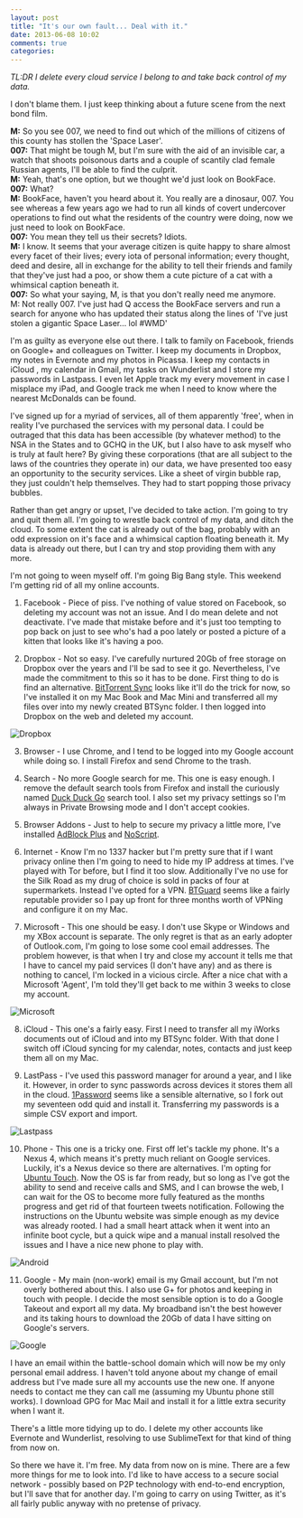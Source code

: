 ```yaml
---
layout: post
title: "It's our own fault... Deal with it."
date: 2013-06-08 10:02
comments: true
categories: 
---
```

*TL:DR I delete every cloud service I belong to and take back control of my data.*

I don't blame them. I just keep thinking about a future scene from the next bond film.

**M:** So you see 007, we need to find out which of the millions of citizens of this county has stollen the 'Space Laser'.  
**007:** That might be tough M, but I'm sure with the aid of an invisible car, a watch that shoots poisonous darts and a couple of scantily clad female Russian agents, I'll be able to find the culprit.  
**M:** Yeah, that's one option, but we thought we'd just look on BookFace.  
**007:** What?  
**M:** BookFace, haven't you heard about it. You really are a dinosaur, 007. You see whereas a few years ago we had to run all kinds of covert undercover operations to find out what the residents of the country were doing, now we just need to look on BookFace.  
**007:** You mean they tell us their secrets? Idiots.  
**M:** I know. It seems that your average citizen is quite happy to share almost every facet of their lives; every iota of personal information; every thought, deed and desire, all in exchange for the ability to tell their friends and family that they've just had a poo, or show them a cute picture of a cat with a whimsical caption beneath it.  
**007:** So what your saying, M, is that you don't really need me anymore.  
M: Not really 007. I've just had Q access the BookFace servers and run a search for anyone who has updated their status along the lines of 'I've just stolen a gigantic Space Laser… lol #WMD'  

I'm as guilty as everyone else out there. I talk to family on Facebook, friends on Google+ and colleagues on Twitter. I keep my documents in Dropbox, my notes in Evernote and my photos in Picassa. I keep my contacts in iCloud , my calendar in Gmail, my tasks on Wunderlist and I store my passwords in Lastpass. I even let Apple track my every movement in case I misplace my iPad, and Google track me when I need to know where the nearest McDonalds can be found.

I've signed up for a myriad of services, all of them apparently 'free', when in reality I've purchased the services with my personal data. I could be outraged that this data has been accessible (by whatever method) to the NSA in the States and to GCHQ in the UK, but I also have to ask myself who is truly at fault here? By giving these corporations (that are all subject to the laws of the countries they operate in) our data, we have presented too easy an opportunity to the security services. Like a sheet of virgin bubble rap, they just couldn't help themselves. They had to start popping those privacy bubbles.

Rather than get angry or upset, I've decided to take action. I'm going to try and quit them all. I'm going to wrestle back control of my data, and ditch the cloud. To some extent the cat is already out of the bag, probably with an odd expression on it's face and a whimsical caption floating beneath it. My data is already out there, but I can try and stop providing them with any more.

I'm not going to ween myself off. I'm going Big Bang style. This weekend I'm getting rid of all my online accounts.

1. Facebook - Piece of piss. I've nothing of value stored on Facebook, so deleting my account was not an issue. And I do mean delete and not deactivate. I've made that mistake before and it's just too tempting to pop back on just to see who's had a poo lately or posted a picture of a kitten that looks like it's having a poo.

2. Dropbox - Not so easy. I've carefully nurtured 20Gb of free storage on Dropbox over the years and I'll be sad to see it go. Nevertheless, I've made the commitment to this so it has to be done. First thing to do is find an alternative. [BitTorrent Sync](http://labs.bittorrent.com/experiments/sync.html) looks like it'll do the trick for now, so I've installed it on my Mac Book and Mac Mini and transferred all my files over into my newly created BTSync folder. I then logged into Dropbox on the web and deleted my account.

![Dropbox](/post_images/OwnFault/Dropbox.png)

3. Browser - I use Chrome, and I tend to be logged into my Google account while doing so.  I install Firefox and send Chrome to the trash.

4. Search - No more Google search for me. This one is easy enough. I remove the default search tools from Firefox and install the curiously named [Duck Duck Go](https://duckduckgo.com/) search tool. I also set my privacy settings so I'm always in Private Browsing mode and I don't accept cookies.

5. Browser Addons - Just to help to secure my privacy a little more, I've installed [AdBlock Plus](https://addons.mozilla.org/en-US/firefox/addon/adblock-plus/) and [NoScript](https://addons.mozilla.org/en-US/firefox/addon/noscript/).

6. Internet - Know I'm no 1337 hacker but I'm pretty sure that if I want privacy online then I'm going to need to hide my IP address at times. I've played with Tor before, but I find it too slow. Additionally I've no use for the Silk Road as my drug of choice is sold in packs of four at supermarkets.  Instead I've opted for a VPN. [BTGuard](http://btguard.com/) seems like a fairly reputable provider so I pay up front for three months worth of VPNing and configure it on my Mac.

7. Microsoft - This one should be easy. I don't use Skype or Windows and my XBox account is separate. The only regret is that as an early adopter of Outlook.com, I'm going to lose some cool email addresses. The problem however, is that when I try and close my account it tells me that I have to cancel my paid services (I don't have any) and as there is nothing to cancel, I'm locked in a vicious circle. After a nice chat with a Microsoft 'Agent', I'm told they'll get back to me within 3 weeks to close my account.

![Microsoft](/post_images/OwnFault/Microsoft.jpg)

8. iCloud - This one's a fairly easy. First I need to transfer all my iWorks documents out of iCloud and into my BTSync folder. With that done I switch off iCloud syncing for my calendar, notes, contacts and just keep them all on my Mac.

9. LastPass - I've used this password manager for around a year, and I like it. However, in order to sync passwords across devices it stores them all in the cloud. [1Password](https://agilebits.com/onepassword) seems like a sensible alternative, so I fork out my seventeen odd quid and install it. Transferring my passwords is a simple CSV export and import.

![Lastpass](/post_images/OwnFault/LastPass1.jpg)

10. Phone - This one is a tricky one. First off let's tackle my phone. It's a Nexus 4, which means it's pretty much reliant on Google services. Luckily, it's a Nexus device so there are alternatives. I'm opting for [Ubuntu Touch](https://wiki.ubuntu.com/Touch/Install). Now the OS is far from ready, but so long as I've got the ability to send and receive calls and SMS, and I can browse the web, I can wait for the OS to become more fully featured as the months progress and get rid of that fourteen tweets notification. Following the instructions on the Ubuntu website was simple enough as my device was already rooted. I had a small heart attack when it went into an infinite boot cycle, but a quick wipe and a manual install resolved the issues and I have a nice new phone to play with.

![Android](/post_images/OwnFault/UbuntuTouch.jpg)

11. Google - My main (non-work) email is my Gmail account, but I'm not overly bothered about this. I also use G+ for photos and keeping in touch with people. I decide the most sensible option is to do a Google Takeout and export all my data. My broadband isn't the best however and its taking hours to download the 20Gb of data I have sitting on Google's servers.

![Google](/post_images/OwnFault/Takeout.png)

I have an email within the battle-school domain which will now be my only personal email address. I haven't told anyone about my change of email address but I've made sure all my accounts use the new one. If anyone needs to contact me they can call me (assuming my Ubuntu phone still works). I download GPG for Mac Mail and install it for a little extra security when I want it.

There's a little more tidying up to do. I delete my other accounts like Evernote and Wunderlist, resolving to use SublimeText for that kind of thing from now on.

So there we have it. I'm free. My data from now on is mine. There are a few more things for me to look into. I'd like to have access to a secure social network - possibly based on P2P technology with end-to-end encryption, but I'll save that for another day. I'm going to carry on using Twitter, as it's all fairly public anyway with no pretense of privacy.